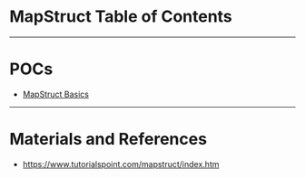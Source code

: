 # MapStruct Table of Contents
------
# POCs
* [MapStruct Basics](map-struct#readme)
------
# Materials and References
* https://www.tutorialspoint.com/mapstruct/index.htm